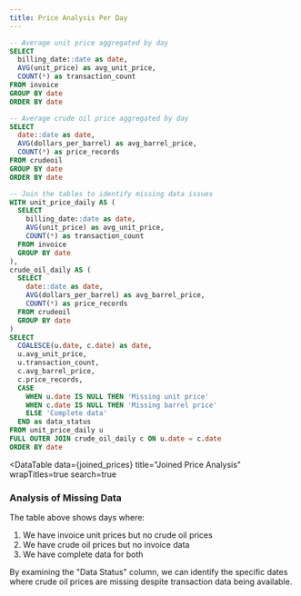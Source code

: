 ```yaml
---
title: Price Analysis Per Day
---
```


```sql unit_price_daily
-- Average unit price aggregated by day
SELECT 
  billing_date::date as date,
  AVG(unit_price) as avg_unit_price,
  COUNT(*) as transaction_count
FROM invoice
GROUP BY date
ORDER BY date
```

```sql crude_oil_daily
-- Average crude oil price aggregated by day
SELECT 
  date::date as date,
  AVG(dollars_per_barrel) as avg_barrel_price,
  COUNT(*) as price_records
FROM crudeoil
GROUP BY date
ORDER BY date
```

```sql joined_prices
-- Join the tables to identify missing data issues
WITH unit_price_daily AS (
  SELECT 
    billing_date::date as date,
    AVG(unit_price) as avg_unit_price,
    COUNT(*) as transaction_count
  FROM invoice
  GROUP BY date
),
crude_oil_daily AS (
  SELECT 
    date::date as date,
    AVG(dollars_per_barrel) as avg_barrel_price,
    COUNT(*) as price_records
  FROM crudeoil
  GROUP BY date
)
SELECT 
  COALESCE(u.date, c.date) as date,
  u.avg_unit_price,
  u.transaction_count,
  c.avg_barrel_price,
  c.price_records,
  CASE 
    WHEN u.date IS NULL THEN 'Missing unit price'
    WHEN c.date IS NULL THEN 'Missing barrel price'
    ELSE 'Complete data'
  END as data_status
FROM unit_price_daily u
FULL OUTER JOIN crude_oil_daily c ON u.date = c.date
ORDER BY date
```

<DataTable
  data={unit_price_daily}
  title="Average Unit Price Per Day"
  search=true
/>

<DataTable
  data={crude_oil_daily}
  title="Average Crude Oil Price Per Day"
  search=true
/>

<DataTable
  data={joined_prices}
  title="Joined Price Analysis"
  wrapTitles=true
  search=true
>
  <Column id="date" title="Date" />
  <Column id="avg_unit_price" title="Avg Unit Price" />
  <Column id="transaction_count" title="# of Transactions" />
  <Column id="avg_barrel_price" title="Avg Barrel Price" />
  <Column id="price_records" title="# of Price Records" />
  <Column id="data_status" title="Data Status" />
</DataTable>

### Analysis of Missing Data

The table above shows days where:
1. We have invoice unit prices but no crude oil prices
2. We have crude oil prices but no invoice data
3. We have complete data for both

By examining the "Data Status" column, we can identify the specific dates where crude oil prices are missing despite transaction data being available.
